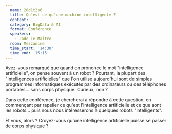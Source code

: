 ```yaml
---
  name: 20d1t2s6
  title: Qu'est-ce qu'une machine intelligente ?
  content:
  category: BigData & AI
  format: Conférence
  speakers: 
    - Jade Le Maître
  room: Mezzanine
  time_start: '14:30'
  time_end: '15:15'
---
```

Avez-vous remarqué que quand on prononce le mot "intelligence artificielle", on pense souvent à un robot ? 
Pourtant, la plupart des "intelligences artificielles" que l'on utilise aujourd'hui sont de simples programmes informatiques exécutés par des ordinateurs ou des téléphones portables... sans corps physique. Curieux, non ? 

Dans cette conférence, je chercherai à répondre à cette question, en commençant par rapeller ce qu'est l'intelligence artificielle et ce que sont les robots... puis nous nous intéresserons à quelques robots "intelligents". 

Et vous, alors ? Croyez-vous qu'une intelligence artificielle puisse se passer de corps physique ?
